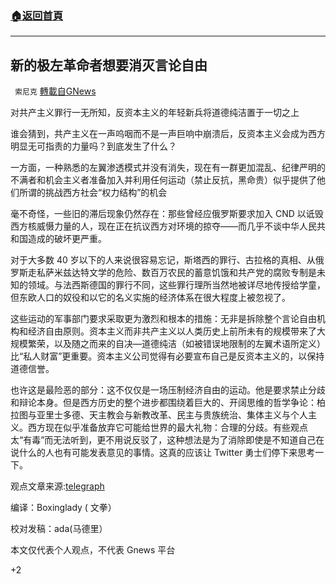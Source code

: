 ###  [:house:返回首頁](https://github.com/ourhimalayas/txt)
---

## 新的极左革命者想要消灭言论自由
` 索尼克` [轉載自GNews](https://gnews.org/zh-hans/1337215/)

对共产主义罪行一无所知，反资本主义的年轻新兵将道德纯洁置于一切之上

谁会猜到，共产主义在一声呜咽而不是一声巨响中崩溃后，反资本主义会成为西方明显无可指责的力量吗？到底发生了什么？

一方面，一种熟悉的左翼渗透模式并没有消失，现在有一群更加混乱、纪律严明的不满者和机会主义者准备加入并利用任何运动（禁止反抗，黑命贵）似乎提供了他们所谓的挑战西方社会“权力结构”的机会

毫不奇怪，一些旧的滞后现象仍然存在：那些曾经应俄罗斯要求加入 CND 以诋毁西方核威慑力量的人，现在正在抗议西方对环境的掠夺——而几乎不谈中华人民共和国造成的破坏更严重。

对于大多数 40 岁以下的人来说很容易忘记，斯塔西的罪行、古拉格的真相、从俄罗斯走私萨米兹达特文学的危险、数百万农民的蓄意饥饿和共产党的腐败专制是未知的领域。与法西斯德国的罪行不同，这些罪行理所当然地被详尽地传授给学童，但东欧人口的奴役和以它的名义实施的经济体系在很大程度上被忽视了。

这些运动的军事部门要求采取更为激烈和根本的措施：无非是拆除整个言论自由机构和经济自由原则。资本主义而非共产主义以人类历史上前所未有的规模带来了大规模繁荣，以及随之而来的自决—道德纯洁（如被错误地限制的左翼术语所定义）比“私人财富”更重要。资本主义公司觉得有必要宣布自己是反资本主义的，以保持道德信誉。

也许这是最险恶的部分：这不仅仅是一场压制经济自由的运动。他是要求禁止分歧和辩论本身。但是西方历史的整个进步都围绕着巨大的、开阔思维的哲学争论：柏拉图与亚里士多德、天主教会与新教改革、民主与贵族统治、集体主义与个人主义。西方现在似乎准备放弃它可能给世界的最大礼物：合理的分歧。有些观点太“有毒”而无法听到，更不用说反驳了，这种想法是为了消除即使是不知道自己在说什么的人也有可能发表意见的事情。这真的应该让 Twitter 勇士们停下来思考一下。

观点文章来源:[telegraph](https://www.telegraph.co.uk/news/2021/06/19/new-far-left-revolutionaries-want-extinguish-free-expression/#comment)

编译：Boxinglady ( 文拳）

校对发稿：ada(马德里）

本文仅代表个人观点，不代表 Gnews 平台

+2
